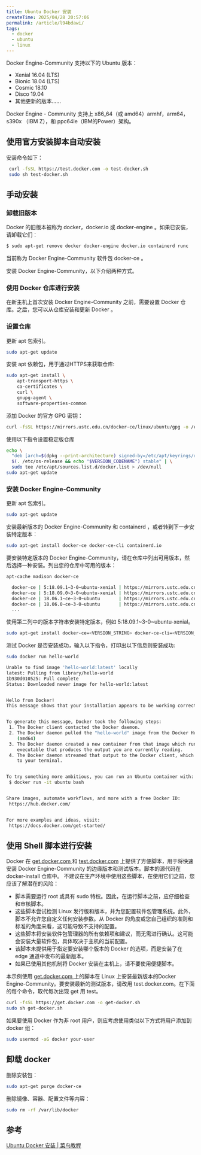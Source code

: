 ```yaml
---
title: Ubuntu Docker 安装
createTime: 2025/04/28 20:57:06
permalink: /article/l94bdawi/
tags:
  - docker
  - ubuntu
  - linux
---
```

Docker Engine-Community 支持以下的 Ubuntu 版本：

- Xenial 16.04 (LTS)
- Bionic 18.04 (LTS)
- Cosmic 18.10
- Disco 19.04
- 其他更新的版本……

Docker Engine - Community 支持上 x86_64（或 amd64）armhf，arm64，s390x （IBM Z），和 ppc64le（IBM的Power）架构。


## 使用官方安装脚本自动安装

安装命令如下：

```bash
 curl -fsSL https://test.docker.com -o test-docker.sh
 sudo sh test-docker.sh
```


## 手动安装

### 卸载旧版本

Docker 的旧版本被称为 docker，docker.io 或 docker-engine 。如果已安装，请卸载它们：

```bash
$ sudo apt-get remove docker docker-engine docker.io containerd runc
```

当前称为 Docker Engine-Community 软件包 docker-ce 。

安装 Docker Engine-Community，以下介绍两种方式。

### 使用 Docker 仓库进行安装

在新主机上首次安装 Docker Engine-Community 之前，需要设置 Docker 仓库。之后，您可以从仓库安装和更新 Docker 。

### 设置仓库

更新 apt 包索引。

```bash
sudo apt-get update
```

安装 apt 依赖包，用于通过HTTPS来获取仓库:

```bash
sudo apt-get install \
    apt-transport-https \
    ca-certificates \
    curl \
    gnupg-agent \
    software-properties-common
```

添加 Docker 的官方 GPG 密钥：

```bash
curl -fsSL https://mirrors.ustc.edu.cn/docker-ce/linux/ubuntu/gpg -o /etc/apt/keyrings/docker.asc
```

使用以下指令设置稳定版仓库

```bash
echo \
  "deb [arch=$(dpkg --print-architecture) signed-by=/etc/apt/keyrings/docker.asc] https://mirrors.ustc.edu.cn/docker-ce/linux/ubuntu/ \
  $(. /etc/os-release && echo "$VERSION_CODENAME") stable" | \
  sudo tee /etc/apt/sources.list.d/docker.list > /dev/null
sudo apt-get update
```

### 安装 Docker Engine-Community

更新 apt 包索引。

```bash
sudo apt-get update
```

安装最新版本的 Docker Engine-Community 和 containerd ，或者转到下一步安装特定版本：

```bash
sudo apt-get install docker-ce docker-ce-cli containerd.io
```

要安装特定版本的 Docker Engine-Community，请在仓库中列出可用版本，然后选择一种安装。列出您的仓库中可用的版本：

```bash
apt-cache madison docker-ce

  docker-ce | 5:18.09.1~3-0~ubuntu-xenial | https://mirrors.ustc.edu.cn/docker-ce/linux/ubuntu  xenial/stable amd64 Packages
  docker-ce | 5:18.09.0~3-0~ubuntu-xenial | https://mirrors.ustc.edu.cn/docker-ce/linux/ubuntu  xenial/stable amd64 Packages
  docker-ce | 18.06.1~ce~3-0~ubuntu       | https://mirrors.ustc.edu.cn/docker-ce/linux/ubuntu  xenial/stable amd64 Packages
  docker-ce | 18.06.0~ce~3-0~ubuntu       | https://mirrors.ustc.edu.cn/docker-ce/linux/ubuntu  xenial/stable amd64 Packages
  ...
```

使用第二列中的版本字符串安装特定版本，例如 5:18.09.1~3-0~ubuntu-xenial。

```bash
sudo apt-get install docker-ce=<VERSION_STRING> docker-ce-cli=<VERSION_STRING> containerd.io
```

测试 Docker 是否安装成功，输入以下指令，打印出以下信息则安装成功:

```bash
sudo docker run hello-world

Unable to find image 'hello-world:latest' locally
latest: Pulling from library/hello-world
1b930d010525: Pull complete                                                                                                                                  Digest: sha256:c3b4ada4687bbaa170745b3e4dd8ac3f194ca95b2d0518b417fb47e5879d9b5f
Status: Downloaded newer image for hello-world:latest


Hello from Docker!
This message shows that your installation appears to be working correctly.


To generate this message, Docker took the following steps:
 1. The Docker client contacted the Docker daemon.
 2. The Docker daemon pulled the "hello-world" image from the Docker Hub.
    (amd64)
 3. The Docker daemon created a new container from that image which runs the
    executable that produces the output you are currently reading.
 4. The Docker daemon streamed that output to the Docker client, which sent it
    to your terminal.


To try something more ambitious, you can run an Ubuntu container with:
 $ docker run -it ubuntu bash


Share images, automate workflows, and more with a free Docker ID:
 https://hub.docker.com/


For more examples and ideas, visit:
 https://docs.docker.com/get-started/
```


## 使用 Shell 脚本进行安装

Docker 在 [get.docker.com ](https://get.docker.com/)和 [test.docker.com](https://test.docker.com/) 上提供了方便脚本，用于将快速安装 Docker Engine-Community 的边缘版本和测试版本。脚本的源代码在 docker-install 仓库中。 不建议在生产环境中使用这些脚本，在使用它们之前，您应该了解潜在的风险：

- 脚本需要运行 root 或具有 sudo 特权。因此，在运行脚本之前，应仔细检查和审核脚本。
- 这些脚本尝试检测 Linux 发行版和版本，并为您配置软件包管理系统。此外，脚本不允许您自定义任何安装参数。从 Docker 的角度或您自己组织的准则和标准的角度来看，这可能导致不支持的配置。
- 这些脚本将安装软件包管理器的所有依赖项和建议，而无需进行确认。这可能会安装大量软件包，具体取决于主机的当前配置。
- 该脚本未提供用于指定要安装哪个版本的 Docker 的选项，而是安装了在 edge 通道中发布的最新版本。
- 如果已使用其他机制将 Docker 安装在主机上，请不要使用便捷脚本。

本示例使用 [get.docker.com ](https://get.docker.com/)上的脚本在 Linux 上安装最新版本的Docker Engine-Community。要安装最新的测试版本，请改用 test.docker.com。在下面的每个命令，取代每次出现 get 用 test。

```bash
curl -fsSL https://get.docker.com -o get-docker.sh
sudo sh get-docker.sh
```

如果要使用 Docker 作为非 root 用户，则应考虑使用类似以下方式将用户添加到 docker 组：

```bash
sudo usermod -aG docker your-user
```

## 卸载 docker

删除安装包：

```bash
sudo apt-get purge docker-ce
```

删除镜像、容器、配置文件等内容：

```bash
sudo rm -rf /var/lib/docker
```

## 参考

[Ubuntu Docker 安装 | 菜鸟教程](https://www.runoob.com/docker/ubuntu-docker-install.html)
